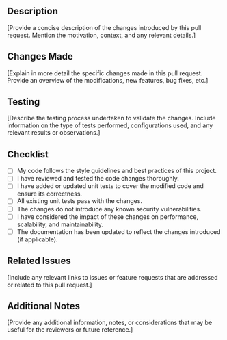 ## Description

[Provide a concise description of the changes introduced by this pull request. Mention the motivation, context, and any relevant details.]

## Changes Made

[Explain in more detail the specific changes made in this pull request. Provide an overview of the modifications, new features, bug fixes, etc.]

## Testing

[Describe the testing process undertaken to validate the changes. Include information on the type of tests performed, configurations used, and any relevant results or observations.]

## Checklist

- [ ] My code follows the style guidelines and best practices of this project.
- [ ] I have reviewed and tested the code changes thoroughly.
- [ ] I have added or updated unit tests to cover the modified code and ensure its correctness.
- [ ] All existing unit tests pass with the changes.
- [ ] The changes do not introduce any known security vulnerabilities.
- [ ] I have considered the impact of these changes on performance, scalability, and maintainability.
- [ ] The documentation has been updated to reflect the changes introduced (if applicable).

## Related Issues

[Include any relevant links to issues or feature requests that are addressed or related to this pull request.]

## Additional Notes

[Provide any additional information, notes, or considerations that may be useful for the reviewers or future reference.]
